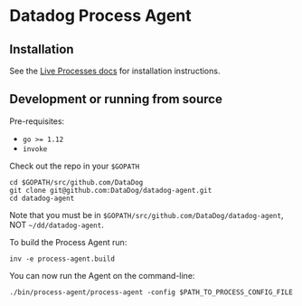 # Datadog Process Agent

## Installation

See the [Live Processes docs](https://docs.datadoghq.com/graphing/infrastructure/process/#installation) for installation instructions.

## Development or running from source

Pre-requisites:

* `go >= 1.12`
* `invoke`

Check out the repo in your `$GOPATH`

```
cd $GOPATH/src/github.com/DataDog
git clone git@github.com:DataDog/datadog-agent.git
cd datadog-agent
```

Note that you must be in `$GOPATH/src/github.com/DataDog/datadog-agent`, NOT `~/dd/datadog-agent`.

To build the Process Agent run:

```
inv -e process-agent.build
```

You can now run the Agent on the command-line:

```
./bin/process-agent/process-agent -config $PATH_TO_PROCESS_CONFIG_FILE
```
